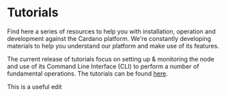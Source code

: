 # Tutorials

Find here a series of resources to help you with installation, operation and development against the Cardano platform. We're constantly developing materials to help you understand our platform and make use of its features. 

The current release of tutorials focus on setting up & monitoring the node and use of its Command Line Interface (CLI) to perform a number of fundamental operations. The tutorials can be found [here](node-setup/).

This is a useful edit
